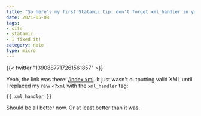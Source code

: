 ```yaml
---
title: "So here's my first Statamic tip: don't forget xml_handler in your RSS template"
date: 2021-05-08
tags:
- site
- statamic
- I fixed it!
category: note
type: micro
---
```

{{< twitter "1390887717261561857" >}}

Yeah, the link was there: [/index.xml](/index.xml).
It just wasn't outputting valid XML until I replaced my raw `<?xml` with the `xml_handler` tag:

```
{{ xml_handler }}
```

Should be all better now.
Or at least better than it was.